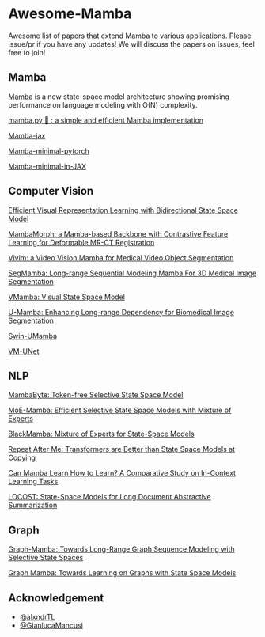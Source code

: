 # Awesome-Mamba
Awesome list of papers that extend Mamba to various applications.
Please issue/pr if you have any updates! We will discuss the papers on issues, feel free to join!
## Mamba
[Mamba](https://github.com/state-spaces/mamba) is a new state-space model architecture showing promising performance on language modeling with O(N) complexity.

[mamba.py 🐍 : a simple and efficient Mamba implementation](https://github.com/alxndrTL/mamba.py)

[Mamba-jax](https://github.com/vvvm23/mamba-jax)

[Mamba-minimal-pytorch](https://github.com/johnma2006/mamba-minimal)

[Mamba-minimal-in-JAX](https://github.com/radarFudan/mamba-minimal-jax)

## Computer Vision

[Efficient Visual Representation Learning with Bidirectional State Space Model](https://github.com/hustvl/Vim)

[MambaMorph: a Mamba-based Backbone with Contrastive Feature Learning for Deformable MR-CT Registration](https://github.com/Guo-Stone/MambaMorph)

[Vivim: a Video Vision Mamba for Medical Video Object Segmentation](https://github.com/scott-yjyang/Vivim)

[SegMamba: Long-range Sequential Modeling Mamba For 3D Medical Image Segmentation](https://github.com/ge-xing/SegMamba)

[VMamba: Visual State Space Model](https://github.com/MzeroMiko/VMamba)

[U-Mamba: Enhancing Long-range Dependency for Biomedical Image Segmentation](https://github.com/bowang-lab/U-Mamba)

[Swin-UMamba](https://github.com/JiarunLiu/Swin-UMamba)

[VM-UNet](https://github.com/JCruan519/VM-UNet)

## NLP

[MambaByte: Token-free Selective State Space Model](https://github.com/kyegomez/MambaByte)

[MoE-Mamba: Efficient Selective State Space Models with Mixture of Experts](https://arxiv.org/abs/2401.04081)

[BlackMamba: Mixture of Experts for State-Space Models](https://static1.squarespace.com/static/658ded386c43c219ee47caba/t/65bd73200920d050ccbac40c/1706914594353/blackMamba.pdf)

[Repeat After Me: Transformers are Better than State Space Models at Copying](https://arxiv.org/pdf/2402.01032.pdf)

[Can Mamba Learn How to Learn? A Comparative Study on In-Context Learning Tasks](https://arxiv.org/pdf/2402.04248.pdf)

[LOCOST: State-Space Models for Long Document Abstractive Summarization](https://arxiv.org/abs/2401.17919)

## Graph

[Graph-Mamba: Towards Long-Range Graph Sequence Modeling with Selective State Spaces](https://github.com/bowang-lab/Graph-Mamba)

[Graph Mamba: Towards Learning on Graphs with State Space Models](https://arxiv.org/abs/2402.08678)

## Acknowledgement

- [@alxndrTL](https://github.com/alxndrTL) 
- [@GianlucaMancusi](https://github.com/GianlucaMancusi)

